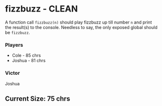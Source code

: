 # fizzbuzz - CLEAN
A function call `fizzbuzz(n)` should play fizzbuzz up till number `n` and print the result(s) to the console.
Needless to say, the only exposed global should be `fizzbuzz`.

### Players
* Cole - 85 chrs
* Joshua - 81 chrs

### Victor
Joshua

## Current Size: 75 chrs
